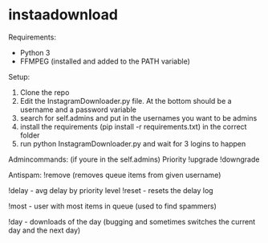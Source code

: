 # instaadownload

Requirements:
- Python 3
- FFMPEG (installed and added to the PATH variable)

Setup:
1. Clone the repo
2. Edit the InstagramDownloader.py file. At the bottom should be a username and a password variable
3. search for self.admins and put in the usernames you want to be admins
4. install the requirements (pip install -r requirements.txt) in the correct folder
5. run python InstagramDownloader.py and wait for 3 logins to happen


Admincommands: (if youre in the self.admins)
Priority
!upgrade <user>
!downgrade <user>

Antispam:
!remove <username> (removes queue items from given username)

!delay - avg delay by priority level
!reset - resets the delay log

!most - user with most items in queue (used to find spammers)

!day - downloads of the day (bugging and sometimes switches the current day and the next day)

